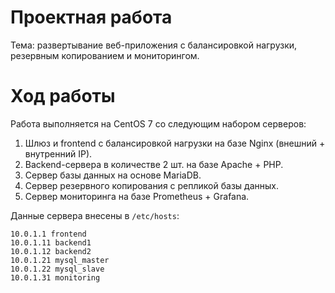 # Проектная работа

Тема: развертывание веб-приложения с балансировкой нагрузки, резервным копированием и мониторингом.

# Ход работы

Работа выполняется на CentOS 7 со следующим набором серверов:

1. Шлюз и frontend с балансировкой нагрузки на базе Nginx (внешний + внутренний IP).
2. Backend-сервера в количестве 2 шт. на базе Apache + PHP.
3. Сервер базы данных на основе MariaDB.
4. Сервер резервного копирования с репликой базы данных.
5. Сервер мониторинга на базе Prometheus + Grafana.

Данные сервера внесены в `/etc/hosts`:

```
10.0.1.1 frontend
10.0.1.11 backend1
10.0.1.12 backend2
10.0.1.21 mysql_master
10.0.1.22 mysql_slave
10.0.1.31 monitoring
```
